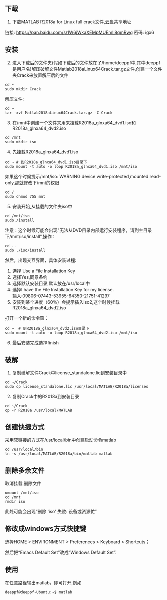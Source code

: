 ## 下载
1. 下载MATLAB R2018a for Linux full crack文件,云盘共享地址

链接: https://pan.baidu.com/s/1W6jWkaXEMpMUEmIl8qmRwg 密码: igx6

## 安装
2. 进入下载后的文件夹(假如下载后的文件放在了/home/deeppf中,其中deeppf是用户名)解压破解文件Matlab2018aLinux64Crack.tar.gz文件,创建一个文件夹Crack来放置解压后的文件


```
cd ~
sudo mkdir Crack
```
解压文件:


```
cd ~
tar -xvf Matlab2018aLinux64Crack.tar.gz -C Crack
```

3. 在/mnt中创建一个文件夹用来挂载R2018a_glnxa64_dvd1.iso和R2018a_glnxa64_dvd2.iso

```
cd /mnt
sudo mkdir iso
```
4. 先挂载R2018a_glnxa64_dvd1.iso
```
cd ~ # 到R2018a_glnxa64_dvd1.iso目录下
sudo mount -t auto -o loop R2018a_glnxa64_dvd1.iso /mnt/iso
```

如果这个时候提示/mnt/iso: WARNING:device write-protected,mounted read-only,那就修改下/mnt的权限

```
cd /
sudo chmod 755 mnt
```
5. 安装开始,从挂载的文件夹iso中


```
cd /mnt/iso
sudo./install
```
注意：这个时候可能会出现"无法从DVD目录内部运行安装程序，请到主目录下/mnt/iso/install",操作：

```
cd ..
sudo ./iso/install
```
然后，出现交互界面，具体安装过程:

1. 选择 Use a File Installation Key  
2. 选择Yes,同意条约  
3. 选择默认安装目录,默认放在/usr/local中  
4. 选择I have the File Installation Key for my license.  
输入:09806-07443-53955-64350-21751-41297  
5. 安装到某个进度（60%）会提示插入iso2,这个时候挂载R2018a_glnxa64_dvd2.iso

打开一个新的命令窗：

```
cd ~  # 到R2018a_glnxa64_dvd2.iso目录下
sudo mount -t auto -o loop R2018a_glnxa64_dvd2.iso /mnt/iso
```
6. 最后安装完成选择finish

## 破解
1. 复制破解文件Crack中license_standalone.lic到安装目录中

```
cd ~/Crack  
sudo cp license_standalone.lic /usr/local/MATLAB/R2018a/licenses
```

2. 复制Crack中的R2018a到安装目录

```
cd ~/Crack
cp -r R2018a /usr/local/MATLAB
```
## 创建快捷方式
采用软链接的方式在/usr/local/bin中创建启动命令matlab

```
cd /usr/local/bin
ln -s /usr/local/MATLAB/R2018a/bin/matlab matlab
```
## 删除多余文件

取消挂载,删除文件

```
umount /mnt/iso
cd /mnt
rmdir iso
```
此处可能会出现“删除 'iso' 失败: 设备或资源忙”

## 修改成windows方式快捷键

选择HOME > ENVIRONMENT > Preferences > Keyboard > Shortcuts；

然后把“Emacs Default Set”改成“Windows Default Set”.
## 使用
在任意路径输出matlab，即可打开,例如

```
deeppf@deeppf-Ubuntu:~$ matlab
```
